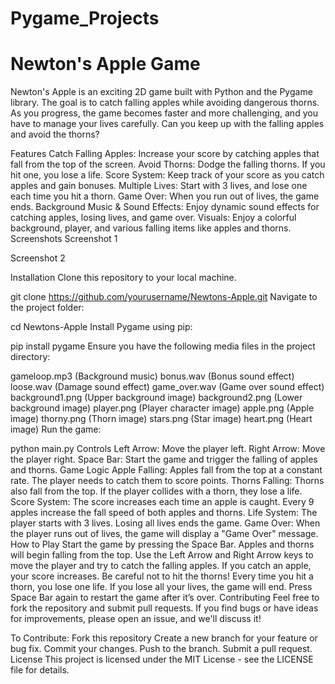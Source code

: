 # Pygame_Projects
# Newton's Apple Game
Newton's Apple is an exciting 2D game built with Python and the Pygame library. The goal is to catch falling apples while avoiding dangerous thorns. As you progress, the game becomes faster and more challenging, and you have to manage your lives carefully. Can you keep up with the falling apples and avoid the thorns?

Features
Catch Falling Apples: Increase your score by catching apples that fall from the top of the screen.
Avoid Thorns: Dodge the falling thorns. If you hit one, you lose a life.
Score System: Keep track of your score as you catch apples and gain bonuses.
Multiple Lives: Start with 3 lives, and lose one each time you hit a thorn.
Game Over: When you run out of lives, the game ends.
Background Music & Sound Effects: Enjoy dynamic sound effects for catching apples, losing lives, and game over.
Visuals: Enjoy a colorful background, player, and various falling items like apples and thorns.
Screenshots
Screenshot 1

Screenshot 2

Installation
Clone this repository to your local machine.

git clone https://github.com/yourusername/Newtons-Apple.git
Navigate to the project folder:

cd Newtons-Apple
Install Pygame using pip:

pip install pygame
Ensure you have the following media files in the project directory:

gameloop.mp3 (Background music)
bonus.wav (Bonus sound effect)
loose.wav (Damage sound effect)
game_over.wav (Game over sound effect)
background1.png (Upper background image)
background2.png (Lower background image)
player.png (Player character image)
apple.png (Apple image)
thorny.png (Thorn image)
stars.png (Star image)
heart.png (Heart image)
Run the game:

python main.py
Controls
Left Arrow: Move the player left.
Right Arrow: Move the player right.
Space Bar: Start the game and trigger the falling of apples and thorns.
Game Logic
Apple Falling: Apples fall from the top at a constant rate. The player needs to catch them to score points.
Thorns Falling: Thorns also fall from the top. If the player collides with a thorn, they lose a life.
Score System: The score increases each time an apple is caught. Every 9 apples increase the fall speed of both apples and thorns.
Life System: The player starts with 3 lives. Losing all lives ends the game.
Game Over: When the player runs out of lives, the game will display a "Game Over" message.
How to Play
Start the game by pressing the Space Bar. Apples and thorns will begin falling from the top.
Use the Left Arrow and Right Arrow keys to move the player and try to catch the falling apples.
If you catch an apple, your score increases. Be careful not to hit the thorns!
Every time you hit a thorn, you lose one life. If you lose all your lives, the game will end.
Press Space Bar again to restart the game after it’s over.
Contributing
Feel free to fork the repository and submit pull requests. If you find bugs or have ideas for improvements, please open an issue, and we'll discuss it!

To Contribute:
Fork this repository
Create a new branch for your feature or bug fix.
Commit your changes.
Push to the branch.
Submit a pull request.
License
This project is licensed under the MIT License - see the LICENSE file for details.

